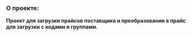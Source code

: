 ### О проекте: 

**Проект для загрузки прайсов поставщика и преобразовании в прайс для загрузки с кодами и группами.**